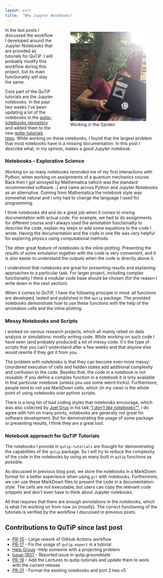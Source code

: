 ```yaml
---
layout: post
title:  "Why Jupyter Notebooks"
---
```

<figure style="float: right; padding-left: 15px">
<img src="/assets/garden_work.jpeg" 
alt="Me Working in the Garden" width="250"/>
<figcaption>Working in the Garden</figcaption>
</figure>

In the last posts I discussed the workflow I developed around the Jupyter Notebooks that are provided as tutorials for QuTiP. I will probably modify this workflow during this project, but its main functionality will stay the same.

Core part of the QuTiP tutorials are the Jupyter notebooks. In the past two weeks I've been updating a lot of the notebooks in the [qutip-notebooks repository](https://github.com/qutip/qutip-notebooks) and added them to the new [qutip-tutorials repo](https://github.com/qutip/qutip-tutorials). While working on these notebooks, I found that the largest problem that most notebooks have is a missing documentation. In this post I describe what, in my opinion, makes a good Jupyter notebook.

### Notebooks - Explorative Science

Working on so many notebooks reminded me of my first interactions with Python, when working on assignments of a quantum mechanics course. Back then I got annoyed by Mathematica (which was the standard recommended software...) and came across Python and Jupyter Notebooks as an alternative. Coming from Mathematica the notebook style was somewhat natural and I only had to change the language I used for programming.
 
I think notebooks did and do a great job when it comes to mixing documentation with actual code. For example, we had to do assignments for different course and I always used the annotation functionality to describe the code, explain my steps or add some equations to the code I wrote. Having the documentation and the code in one file was very helpful for exploring physics using computational methods.

The other great feature of notebooks is the inline plotting. Presenting the results of some simulation together with the code is very convenient, and it is also easier to understand the outputs when the code is directly above it. 

I understood that notebooks are great for presenting results and explaining approaches to a particular task. For larger project, including complex functionality I think a modular code base should be chosen (for the reason I write down in the next section).
 
When it comes to QuTiP, I have the following principle in mind: all functions are developed, tested and published in the `qutip` package. The provided notebooks demonstrate how to use these functions with the help of the annotation cells and the inline plotting.

### Messy Notebooks and Scripts

I worked on various research projects, which all mainly relied on data analysis or simulations: mostly writing code. While working on such code I have seen (and probably produced) a lot of messy code. It's the type of scripts that you can't understand after a few weeks and that anyone else would rewrite if they got it from you.

The problem with notebooks is that they can become even more messy: Unordered execution of cells and hidden states add additional complexity and confusion to the code. Besides that, the code in a notebook is not reusable: If you define a complex function in a notebook it is only available in that particular notebook (unless you use some weird tricks). Furthermore, people tend to not use MarkDown cells, which (in my view) is the whole point of using notebooks over python scripts.

There is a long list of bad coding styles that notebooks encourage, which was also collected by [Joel Grus](https://joelgrus.com/) in his talk [*"I don't like notebooks"*"](https://www.youtube.com/watch?v=7jiPeIFXb6U). I do agree with him on many points, notebooks are generally not great for software development. But for demonstrating the usage of some package or presenting results, I think they are a great tool.

### Notebook approach for QuTiP Tutorials

The notebooks I provide in `qutip-tutorials` are thought for demonstrating the capabilities of the `qutip` package. So I will try to reduce the complexity of the code in the notebooks by using as many built in `qutip` functions as possible.

As discussed in previous blog post, we store the notebooks in a MarkDown format for a better experience when using `git` with notebooks. Furthermore, we can use these MarkDown files to present the code in a documentation-style. The cells are not executable, but users can copy the relevant code snippets and don't even have to think about Jupyter notebooks. 

All that requires that there are enough annotations in the notebooks, which is what I'm working on from now on (mostly). The correct functioning of the tutorials is verified by the workflow I discussed in previous posts. 

## Contributions to QuTiP since last post

* [PR-15](https://github.com/qutip/qutip-tutorials/pull/15) - Large rework of
  GitHub Actions workflow
* [PR-17](https://github.com/qutip/qutip-tutorials/pull/17) - Fix the usage
  of `qutip.expect` in a tutorial
* [Help Group](https://groups.google.com/g/qutip/c/MY4NekP18L4) -Help someone
  with a projecting problem
* [Issue-1937](https://github.com/qutip/qutip/issues/1937) - Reported issue in
  qutip.groundstate`
* [PR-19](https://github.com/qutip/qutip-tutorials/pull/19) - Add the
  Lectures to qutip-tutorials and update them to work with the current release
* [PR-21](https://github.com/qutip/qutip-tutorials/pull/21) - Format the
  existing notebooks and port 2 two v5


